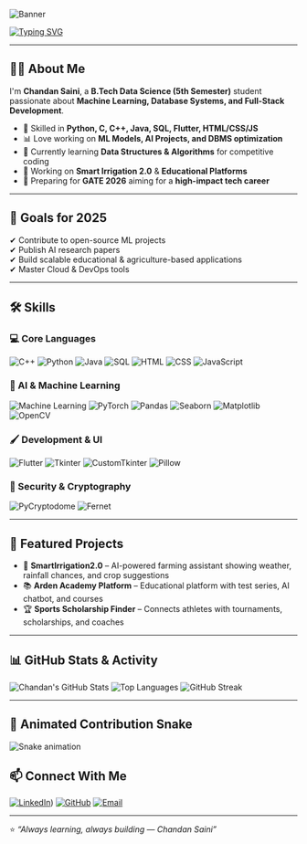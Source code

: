 <!-- Banner -->
![Banner](https://capsule-render.vercel.app/api?type=waving&color=0:ff7eb3,100:6a11cb&height=250&section=header&text=Hey!%20I'm%20Chandan%20Saini&fontSize=50&fontColor=ffffff&animation=fadeIn&fontAlignY=40)

<!-- Typing Animation -->
[![Typing SVG](https://readme-typing-svg.herokuapp.com?font=Fira+Code&size=26&duration=3000&pause=800&color=FF6C6C&width=800&lines=B.Tech+Data+Science+Student;Machine+Learning+%7C+DBMS+%7C+Full+Stack+Dev;Always+Learning+and+Building)](https://git.io/typing-svg)

---

## 👨‍💻 About Me
I'm **Chandan Saini**, a **B.Tech Data Science (5th Semester)** student passionate about **Machine Learning, Database Systems, and Full-Stack Development**.

- 🚀 Skilled in **Python, C, C++, Java, SQL, Flutter, HTML/CSS/JS**  
- 📊 Love working on **ML Models, AI Projects, and DBMS optimization**  
- 🌱 Currently learning **Data Structures & Algorithms** for competitive coding  
- 📌 Working on **Smart Irrigation 2.0** & **Educational Platforms**  
- 🎯 Preparing for **GATE 2026** aiming for a **high-impact tech career**  

---

## 🎯 Goals for 2025
✔ Contribute to open-source ML projects  
✔ Publish AI research papers  
✔ Build scalable educational & agriculture-based applications  
✔ Master Cloud & DevOps tools  

---

## 🛠 Skills

### 💻 Core Languages
![C++](https://img.shields.io/badge/-C++-00599C?style=for-the-badge&logo=cplusplus&logoColor=white)
![Python](https://img.shields.io/badge/-Python-3776AB?style=for-the-badge&logo=python&logoColor=white)
![Java](https://img.shields.io/badge/-Java-007396?style=for-the-badge&logo=java&logoColor=white)
![SQL](https://img.shields.io/badge/-SQL-4479A1?style=for-the-badge&logo=postgresql&logoColor=white)
![HTML](https://img.shields.io/badge/-HTML5-E34F26?style=for-the-badge&logo=html5&logoColor=white)
![CSS](https://img.shields.io/badge/-CSS3-1572B6?style=for-the-badge&logo=css3&logoColor=white)
![JavaScript](https://img.shields.io/badge/-JavaScript-F7DF1E?style=for-the-badge&logo=javascript&logoColor=black)

### 🤖 AI & Machine Learning
![Machine Learning](https://img.shields.io/badge/-Machine%20Learning-102230?style=for-the-badge&logo=tensorflow&logoColor=orange)
![PyTorch](https://img.shields.io/badge/-PyTorch-EE4C2C?style=for-the-badge&logo=pytorch&logoColor=white)
![Pandas](https://img.shields.io/badge/-Pandas-150458?style=for-the-badge&logo=pandas&logoColor=white)
![Seaborn](https://img.shields.io/badge/-Seaborn-009688?style=for-the-badge&logo=seaborn&logoColor=white)
![Matplotlib](https://img.shields.io/badge/-Matplotlib-11557c?style=for-the-badge&logo=plotly&logoColor=white)
![OpenCV](https://img.shields.io/badge/-OpenCV-5C3EE8?style=for-the-badge&logo=opencv&logoColor=white)

### 🖌 Development & UI
![Flutter](https://img.shields.io/badge/-Flutter-02569B?style=for-the-badge&logo=flutter&logoColor=white)
![Tkinter](https://img.shields.io/badge/-Tkinter-FF6F00?style=for-the-badge&logo=python&logoColor=white)
![CustomTkinter](https://img.shields.io/badge/-CustomTkinter-00C853?style=for-the-badge&logo=python&logoColor=white)
![Pillow](https://img.shields.io/badge/-Pillow-4B8BBE?style=for-the-badge&logo=python&logoColor=white)

### 🔐 Security & Cryptography
![PyCryptodome](https://img.shields.io/badge/-PyCryptodome-6A1B9A?style=for-the-badge&logo=python&logoColor=white)
![Fernet](https://img.shields.io/badge/-Fernet-2E7D32?style=for-the-badge&logo=python&logoColor=white)

---

## 📌 Featured Projects
- 🌱 **SmartIrrigation2.0** – AI-powered farming assistant showing weather, rainfall chances, and crop suggestions  
- 📚 **Arden Academy Platform** – Educational platform with test series, AI chatbot, and courses  
- 🏆 **Sports Scholarship Finder** – Connects athletes with tournaments, scholarships, and coaches  

---

## 📊 GitHub Stats & Activity
![Chandan's GitHub Stats](https://github-readme-stats.vercel.app/api?username=Chandan735729&show_icons=true&theme=tokyonight&hide_border=true)
![Top Languages](https://github-readme-stats.vercel.app/api/top-langs/?username=Chandan735729&layout=compact&theme=tokyonight&hide_border=true)
![GitHub Streak](https://streak-stats.demolab.com?user=Chandan735729&theme=tokyonight&hide_border=true)

---

## 🐍 Animated Contribution Snake

![Snake animation](https://github.com/Chandan735729/Chandan735729/blob/output/github-contribution-grid-snake.svg)


## 📫 Connect With Me
[![LinkedIn](https://img.shields.io/badge/-LinkedIn-0077B5?style=for-the-badge&logo=linkedin&logoColor=white)](https://www.linkedin.com/in/chandan-saini-7393a0277?lipi=urn%3Ali%3Apage%3Ad_flagship3_profile_view_base_contact_details%3BoXkqoyN3Rwy%2F1Z3hYir8cQ%3D%3D))
[![GitHub](https://img.shields.io/badge/-GitHub-181717?style=for-the-badge&logo=github&logoColor=white)](https://github.com/Chandan735729)
[![Email](https://img.shields.io/badge/-Email-D14836?style=for-the-badge&logo=gmail&logoColor=white)](mailto:chandan735729@gmail.com)

---
⭐ *“Always learning, always building — Chandan Saini”*
